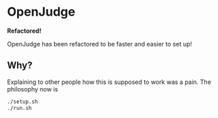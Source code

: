 OpenJudge
=========

**Refactored!**

OpenJudge has been refactored to be faster and easier to set up!


Why?
----

Explaining to other people how this is supposed to work was a pain. The philosophy now is

```bash
./setup.sh
./run.sh
```
